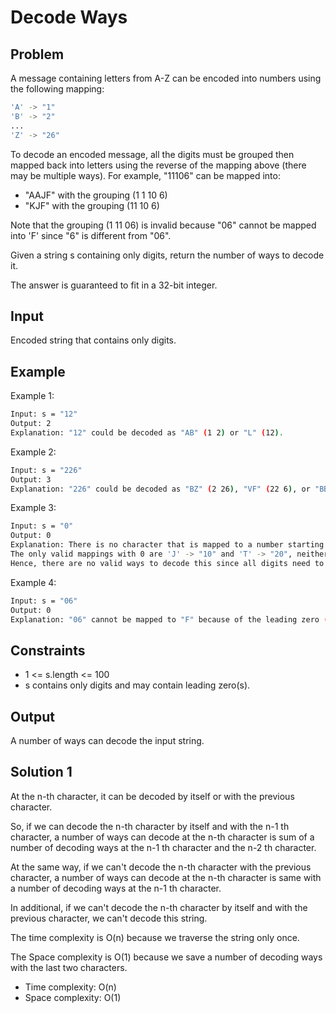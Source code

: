 # Decode Ways

## Problem

A message containing letters from A-Z can be encoded into numbers using the following mapping:

```bash
'A' -> "1"  
'B' -> "2"
... 
'Z' -> "26"
```

To decode an encoded message, all the digits must be grouped then mapped back into letters using the reverse of the mapping above (there may be multiple ways). For example, "11106" can be mapped into:

* "AAJF" with the grouping (1 1 10 6)
* "KJF" with the grouping (11 10 6)

Note that the grouping (1 11 06) is invalid because "06" cannot be mapped into 'F' since "6" is different from "06".

Given a string s containing only digits, return the number of ways to decode it.

The answer is guaranteed to fit in a 32-bit integer.

## Input

Encoded string that contains only digits.

## Example

Example 1:

```bash
Input: s = "12"  
Output: 2  
Explanation: "12" could be decoded as "AB" (1 2) or "L" (12).  
```

Example 2:

```bash
Input: s = "226"  
Output: 3  
Explanation: "226" could be decoded as "BZ" (2 26), "VF" (22 6), or "BBF" (2 2 6).  
```

Example 3:

```bash
Input: s = "0"  
Output: 0  
Explanation: There is no character that is mapped to a number starting with 0.
The only valid mappings with 0 are 'J' -> "10" and 'T' -> "20", neither of which start with 0.  
Hence, there are no valid ways to decode this since all digits need to be mapped.
```

Example 4:

```bash
Input: s = "06"  
Output: 0  
Explanation: "06" cannot be mapped to "F" because of the leading zero ("6" is different from "06").
 ```

## Constraints

* 1 <= s.length <= 100
* s contains only digits and may contain leading zero(s).

## Output

A number of ways can decode the input string.

## Solution 1

At the n-th character, it can be decoded by itself or with the previous character.  

So, if we can decode the n-th character by itself and with the n-1 th character, a number of ways can decode at the n-th character is sum of a number of decoding ways at the n-1 th character and the n-2 th character.  

At the same way, if we can't decode the n-th character with the previous character, a number of ways can decode at the n-th character is same with a number of decoding ways at the n-1 th character.

In additional, if we can't decode the n-th character by itself and with the previous character, we can't decode this string.

The time complexity is O(n) because we traverse the string only once.

The Space complexity is O(1) because we save a number of decoding ways with the last two characters.

- Time complexity: O(n)
- Space complexity: O(1)
